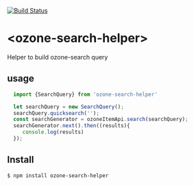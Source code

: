 [![Build Status](https://travis-ci.org/taktik/ozone-search-helper.svg?branch=master)](https://travis-ci.org/taktik/ozone-search-helper)

# \<ozone-search-helper\>

Helper to build ozone-search query

## usage
```javaScript
  import {SearchQuery} from 'ozone-search-helper'

  let searchQuery = new SearchQuery();
  searchQuery.quicksearch('');
  const searchGenerator = ozoneItemApi.search(searchQuery);
  searchGenerator.next().then((results){
     console.log(results)
  });

```


## Install

```
$ npm install ozone-search-helper
```


